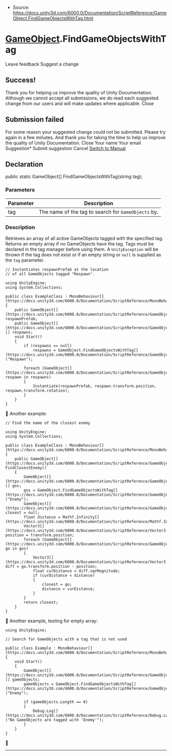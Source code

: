 * Source: https://docs.unity3d.com/6000.0/Documentation/ScriptReference/GameObject.FindGameObjectsWithTag.html

#  [GameObject](https://docs.unity3d.com/6000.0/Documentation/ScriptReference/GameObject.html).FindGameObjectsWithTag
Leave feedback
Suggest a change
## Success!
Thank you for helping us improve the quality of Unity Documentation. Although we cannot accept all submissions, we do read each suggested change from our users and will make updates where applicable.
Close
## Submission failed
For some reason your suggested change could not be submitted. Please <a>try again</a> in a few minutes. And thank you for taking the time to help us improve the quality of Unity Documentation.
Close
Your name Your email Suggestion* Submit suggestion
Cancel
[Switch to Manual](https://docs.unity3d.com/6000.0/Documentation/Manual/class-GameObject.html "Go to GameObject Component in the Manual")
## Declaration
public static GameObject[] FindGameObjectsWithTag(string tag); 
### Parameters
Parameter | Description  
---|---  
tag | The name of the tag to search for `GameObjects` by.  
### Description
Retrieves an array of all active GameObjects tagged with the specified tag. Returns an empty array if no GameObjects have the tag.
Tags must be declared in the tag manager before using them. A `UnityException` will be thrown if the tag does not exist or if an empty string or `null` is supplied as the `tag` parameter.
```
// Instantiates respawnPrefab at the location
// of all GameObjects tagged "Respawn".  
  
using UnityEngine;
using System.Collections;  
  
public class ExampleClass : MonoBehaviour[](https://docs.unity3d.com/6000.0/Documentation/ScriptReference/MonoBehaviour.html)
{
    public GameObject[](https://docs.unity3d.com/6000.0/Documentation/ScriptReference/GameObject.html) respawnPrefab;
    public GameObject[](https://docs.unity3d.com/6000.0/Documentation/ScriptReference/GameObject.html)[] respawns;
    void Start()
    {
        if (respawns == null)
            respawns = GameObject.FindGameObjectsWithTag[](https://docs.unity3d.com/6000.0/Documentation/ScriptReference/GameObject.FindGameObjectsWithTag.html)("Respawn");  
  
        foreach (GameObject[](https://docs.unity3d.com/6000.0/Documentation/ScriptReference/GameObject.html) respawn in respawns)
        {
            Instantiate(respawnPrefab, respawn.transform.position, respawn.transform.rotation);
        }
    }
}

```

Another example:
```
// Find the name of the closest enemy  
  
using UnityEngine;
using System.Collections;  
  
public class ExampleClass : MonoBehaviour[](https://docs.unity3d.com/6000.0/Documentation/ScriptReference/MonoBehaviour.html)
{
    public GameObject[](https://docs.unity3d.com/6000.0/Documentation/ScriptReference/GameObject.html) FindClosestEnemy()
    {
        GameObject[](https://docs.unity3d.com/6000.0/Documentation/ScriptReference/GameObject.html)[] gos;
        gos = GameObject.FindGameObjectsWithTag[](https://docs.unity3d.com/6000.0/Documentation/ScriptReference/GameObject.FindGameObjectsWithTag.html)("Enemy");
        GameObject[](https://docs.unity3d.com/6000.0/Documentation/ScriptReference/GameObject.html) closest = null;
        float distance = Mathf.Infinity[](https://docs.unity3d.com/6000.0/Documentation/ScriptReference/Mathf.Infinity.html);
        Vector3[](https://docs.unity3d.com/6000.0/Documentation/ScriptReference/Vector3.html) position = transform.position;
        foreach (GameObject[](https://docs.unity3d.com/6000.0/Documentation/ScriptReference/GameObject.html) go in gos)
        {
            Vector3[](https://docs.unity3d.com/6000.0/Documentation/ScriptReference/Vector3.html) diff = go.transform.position - position;
            float curDistance = diff.sqrMagnitude;
            if (curDistance < distance)
            {
                closest = go;
                distance = curDistance;
            }
        }
        return closest;
    }
}

```

Another example, testing for empty array:
```
using UnityEngine;  
  
// Search for GameObjects with a tag that is not used  
  
public class Example : MonoBehaviour[](https://docs.unity3d.com/6000.0/Documentation/ScriptReference/MonoBehaviour.html)
{
    void Start()
    {
        GameObject[](https://docs.unity3d.com/6000.0/Documentation/ScriptReference/GameObject.html)[] gameObjects;
        gameObjects = GameObject.FindGameObjectsWithTag[](https://docs.unity3d.com/6000.0/Documentation/ScriptReference/GameObject.FindGameObjectsWithTag.html)("Enemy");  
  
        if (gameObjects.Length == 0)
        {
            Debug.Log[](https://docs.unity3d.com/6000.0/Documentation/ScriptReference/Debug.Log.html)("No GameObjects are tagged with 'Enemy'");
        }
    }
}

```

* * *
